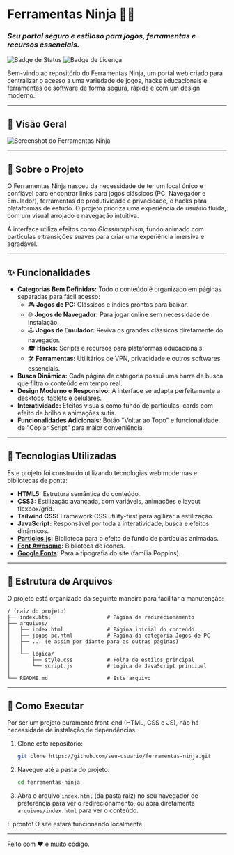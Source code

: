 # Ferramentas Ninja 🥷✨

### _Seu portal seguro e estiloso para jogos, ferramentas e recursos essenciais._

![Badge de Status](https://img.shields.io/badge/status-ativo-brightgreen)
![Badge de Licença](https://img.shields.io/badge/licen%C3%A7a-MIT-blue)

Bem-vindo ao repositório do Ferramentas Ninja, um portal web criado para centralizar o acesso a uma variedade de jogos, hacks educacionais e ferramentas de software de forma segura, rápida e com um design moderno.

---

## 📸 Visão Geral

![Screenshot do Ferramentas Ninja](https://i.imgur.com/k6jrXsE.png) 

---

## 🎯 Sobre o Projeto

O Ferramentas Ninja nasceu da necessidade de ter um local único e confiável para encontrar links para jogos clássicos (PC, Navegador e Emulador), ferramentas de produtividade e privacidade, e hacks para plataformas de estudo. O projeto prioriza uma experiência de usuário fluida, com um visual arrojado e navegação intuitiva.

A interface utiliza efeitos como _Glassmorphism_, fundo animado com partículas e transições suaves para criar uma experiência imersiva e agradável.

---

## ✨ Funcionalidades

- **Categorias Bem Definidas:** Todo o conteúdo é organizado em páginas separadas para fácil acesso:
  - 🎮 **Jogos de PC:** Clássicos e indies prontos para baixar.
  - 🌐 **Jogos de Navegador:** Para jogar online sem necessidade de instalação.
  - 🕹️ **Jogos de Emulador:** Reviva os grandes clássicos diretamente do navegador.
  - 🎓 **Hacks:** Scripts e recursos para plataformas educacionais.
  - 🛠️ **Ferramentas:** Utilitários de VPN, privacidade e outros softwares essenciais.
- **Busca Dinâmica:** Cada página de categoria possui uma barra de busca que filtra o conteúdo em tempo real.
- **Design Moderno e Responsivo:** A interface se adapta perfeitamente a desktops, tablets e celulares.
- **Interatividade:** Efeitos visuais como fundo de partículas, cards com efeito de brilho e animações sutis.
- **Funcionalidades Adicionais:** Botão "Voltar ao Topo" e funcionalidade de "Copiar Script" para maior conveniência.

---

## 🚀 Tecnologias Utilizadas

Este projeto foi construído utilizando tecnologias web modernas e bibliotecas de ponta:

- **HTML5:** Estrutura semântica do conteúdo.
- **CSS3:** Estilização avançada, com variáveis, animações e layout flexbox/grid.
- **Tailwind CSS:** Framework CSS utility-first para agilizar a estilização.
- **JavaScript:** Responsável por toda a interatividade, busca e efeitos dinâmicos.
- **[Particles.js](https://vincentgarreau.com/particles.js/):** Biblioteca para o efeito de fundo de partículas animadas.
- **[Font Awesome](https://fontawesome.com/):** Biblioteca de ícones.
- **[Google Fonts](https://fonts.google.com/):** Para a tipografia do site (família Poppins).

---

## 📂 Estrutura de Arquivos

O projeto está organizado da seguinte maneira para facilitar a manutenção:

```
/ (raiz do projeto)
├── index.html                  # Página de redirecionamento
├── arquivos/
│   ├── index.html              # Página inicial do conteúdo
│   ├── jogos-pc.html           # Página da categoria Jogos de PC
│   ├── ... (e assim por diante para as outras páginas)
│   │
│   └── lógica/
│       ├── style.css           # Folha de estilos principal
│       └── script.js           # Lógica de JavaScript principal
│
└── README.md                   # Este arquivo
```

---

## 🏁 Como Executar

Por ser um projeto puramente front-end (HTML, CSS e JS), não há necessidade de instalação de dependências.

1.  Clone este repositório:
    ```sh
    git clone https://github.com/seu-usuario/ferramentas-ninja.git
    ```
2.  Navegue até a pasta do projeto:
    ```sh
    cd ferramentas-ninja
    ```
3.  Abra o arquivo `index.html` (da pasta raiz) no seu navegador de preferência para ver o redirecionamento, ou abra diretamente `arquivos/index.html` para ver o conteúdo.

E pronto! O site estará funcionando localmente.

---

Feito com ❤️ e muito código.
